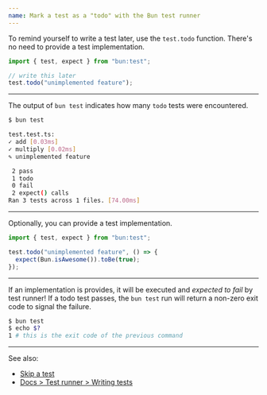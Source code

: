 ```yaml
---
name: Mark a test as a "todo" with the Bun test runner
---
```


To remind yourself to write a test later, use the `test.todo` function. There's no need to provide a test implementation.

```ts
import { test, expect } from "bun:test";

// write this later
test.todo("unimplemented feature");
```

---

The output of `bun test` indicates how many `todo` tests were encountered.

```sh
$ bun test

test.test.ts:
✓ add [0.03ms]
✓ multiply [0.02ms]
✎ unimplemented feature

 2 pass
 1 todo
 0 fail
 2 expect() calls
Ran 3 tests across 1 files. [74.00ms]
```

---

Optionally, you can provide a test implementation.

```ts
import { test, expect } from "bun:test";

test.todo("unimplemented feature", () => {
  expect(Bun.isAwesome()).toBe(true);
});
```

---

If an implementation is provides, it will be executed and _expected to fail_ by test runner! If a todo test passes, the `bun test` run will return a non-zero exit code to signal the failure.

```sh
$ bun test
$ echo $?
1 # this is the exit code of the previous command
```

---

See also:

- [Skip a test](/guides/test/skip-tests)
- [Docs > Test runner > Writing tests](/docs/test/writing)
